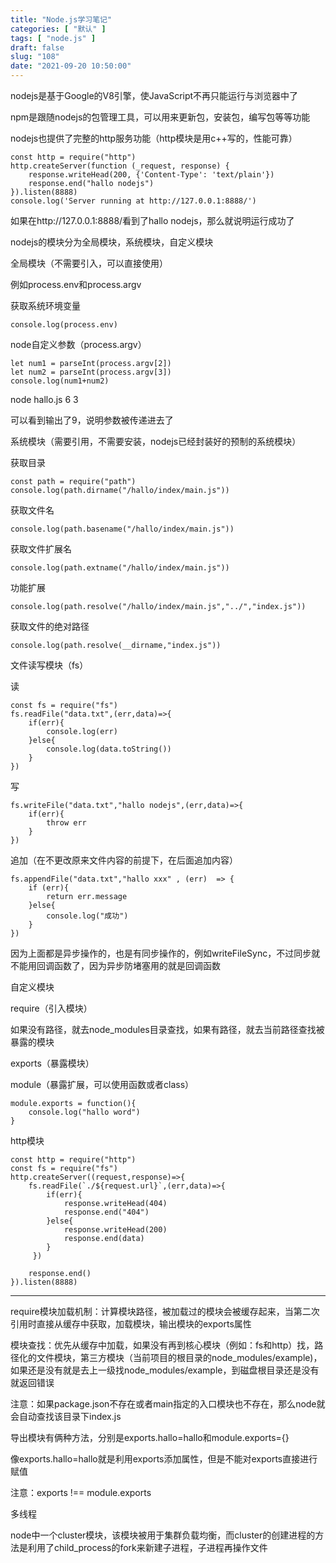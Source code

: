 ```yaml
---
title: "Node.js学习笔记"
categories: [ "默认" ]
tags: [ "node.js" ]
draft: false
slug: "108"
date: "2021-09-20 10:50:00"
---
```


nodejs是基于Google的V8引擎，使JavaScript不再只能运行与浏览器中了

npm是跟随nodejs的包管理工具，可以用来更新包，安装包，编写包等等功能

nodejs也提供了完整的http服务功能（http模块是用c++写的，性能可靠）


    const http = require("http")
    http.createServer(function (_request, response) {
        response.writeHead(200, {'Content-Type': 'text/plain'})
        response.end("hallo nodejs")
    }).listen(8888)
    console.log('Server running at http://127.0.0.1:8888/')


如果在http://127.0.0.1:8888/看到了hallo nodejs，那么就说明运行成功了


nodejs的模块分为全局模块，系统模块，自定义模块


全局模块（不需要引入，可以直接使用）

例如process.env和process.argv

获取系统环境变量

    console.log(process.env)



node自定义参数（process.argv）

    let num1 = parseInt(process.argv[2])
    let num2 = parseInt(process.argv[3])
    console.log(num1+num2)


node hallo.js 6 3

可以看到输出了9，说明参数被传递进去了



系统模块（需要引用，不需要安装，nodejs已经封装好的预制的系统模块）

获取目录

    const path = require("path")
    console.log(path.dirname("/hallo/index/main.js"))

获取文件名

    console.log(path.basename("/hallo/index/main.js"))


获取文件扩展名

    console.log(path.extname("/hallo/index/main.js"))

功能扩展

    console.log(path.resolve("/hallo/index/main.js","../","index.js"))

获取文件的绝对路径

    console.log(path.resolve(__dirname,"index.js"))


文件读写模块（fs）

读

    const fs = require("fs")
    fs.readFile("data.txt",(err,data)=>{
        if(err){
            console.log(err)
        }else{
            console.log(data.toString())
        }
    })


    
写

    fs.writeFile("data.txt","hallo nodejs",(err,data)=>{
        if(err){
            throw err
        }
    })


追加（在不更改原来文件内容的前提下，在后面追加内容）

    fs.appendFile("data.txt","hallo xxx" , (err)  => {
        if (err){
            return err.message
        }else{
            console.log("成功")
        }
    })

因为上面都是异步操作的，也是有同步操作的，例如writeFileSync，不过同步就不能用回调函数了，因为异步防堵塞用的就是回调函数




自定义模块

require（引入模块）

如果没有路径，就去node_modules目录查找，如果有路径，就去当前路径查找被暴露的模块


exports（暴露模块）

module（暴露扩展，可以使用函数或者class）

    module.exports = function(){
        console.log("hallo word")
    }




http模块


    const http = require("http")
    const fs = require("fs")
    http.createServer((request,response)=>{
        fs.readFile(`./${request.url}`,(err,data)=>{
            if(err){
                response.writeHead(404)
                response.end("404")
            }else{
                response.writeHead(200)
                response.end(data)
            }
         })
        
        response.end()
    }).listen(8888)



---



require模块加载机制：计算模块路径，被加载过的模块会被缓存起来，当第二次引用时直接从缓存中获取，加载模块，输出模块的exports属性

模块查找：优先从缓存中加载，如果没有再到核心模块（例如：fs和http）找，路径化的文件模块，第三方模块（当前项目的根目录的node_modules/example)，如果还是没有就是去上一级找node_modules/example，到磁盘根目录还是没有就返回错误


注意：如果package.json不存在或者main指定的入口模块也不存在，那么node就会自动查找该目录下index.js


导出模块有俩种方法，分别是exports.hallo=hallo和module.exports={}

像exports.hallo=hallo就是利用exports添加属性，但是不能对exports直接进行赋值

注意：exports !== module.exports


多线程

node中一个cluster模块，该模块被用于集群负载均衡，而cluster的创建进程的方法是利用了child_process的fork来新建子进程，子进程再操作文件



